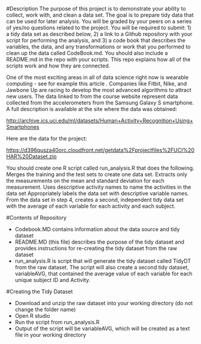 #DescriptionThe purpose of this project is to demonstrate your ability to collect, work with, and clean a data set. The goal is to prepare tidy data that can be used for later analysis. You will be graded by your peers on a series of yes/no questions related to the project. You will be required to submit: 1) a tidy data set as described below, 2) a link to a Github repository with your script for performing the analysis, and 3) a code book that describes the variables, the data, and any transformations or work that you performed to clean up the data called CodeBook.md. You should also include a README.md in the repo with your scripts. This repo explains how all of the scripts work and how they are connected.  One of the most exciting areas in all of data science right now is wearable computing - see for example this article . Companies like Fitbit, Nike, and Jawbone Up are racing to develop the most advanced algorithms to attract new users. The data linked to from the course website represent data collected from the accelerometers from the Samsung Galaxy S smartphone. A full description is available at the site where the data was obtained: http://archive.ics.uci.edu/ml/datasets/Human+Activity+Recognition+Using+Smartphones Here are the data for the project: https://d396qusza40orc.cloudfront.net/getdata%2Fprojectfiles%2FUCI%20HAR%20Dataset.zip You should create one R script called run_analysis.R that does the following. Merges the training and the test sets to create one data set.Extracts only the measurements on the mean and standard deviation for each measurement. Uses descriptive activity names to name the activities in the data setAppropriately labels the data set with descriptive variable names. From the data set in step 4, creates a second, independent tidy data set with the average of each variable for each activity and each subject.#Contents of Repository- Codebook.MD contains information about the data source and tidy dataset- README.MD (this file) describes the purpose of the tidy dataset and provides instructions for re-creating the tidy dataset from the raw dataset - run_analysis.R is script that will generate the tidy dataset called TidyDT from the raw dataset. The script will also create a second tidy dataset, variableAVG, that contained the average value of each variable for each unique subject ID and Activity.#Creating the Tidy Dataset- Download and unzip the raw dataset into your working directory (do not change the folder name)- Open R studio- Run the script from run_analysis.R- Output of the script will be variableAVG, which will be created as a text file in your working directory